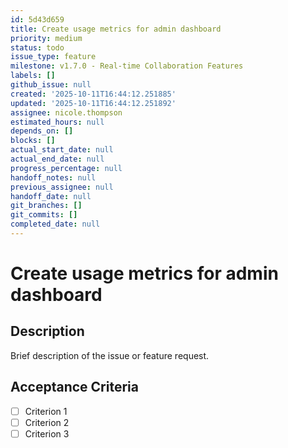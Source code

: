 ```yaml
---
id: 5d43d659
title: Create usage metrics for admin dashboard
priority: medium
status: todo
issue_type: feature
milestone: v1.7.0 - Real-time Collaboration Features
labels: []
github_issue: null
created: '2025-10-11T16:44:12.251885'
updated: '2025-10-11T16:44:12.251892'
assignee: nicole.thompson
estimated_hours: null
depends_on: []
blocks: []
actual_start_date: null
actual_end_date: null
progress_percentage: null
handoff_notes: null
previous_assignee: null
handoff_date: null
git_branches: []
git_commits: []
completed_date: null
---
```


# Create usage metrics for admin dashboard

## Description

Brief description of the issue or feature request.

## Acceptance Criteria

- [ ] Criterion 1
- [ ] Criterion 2
- [ ] Criterion 3